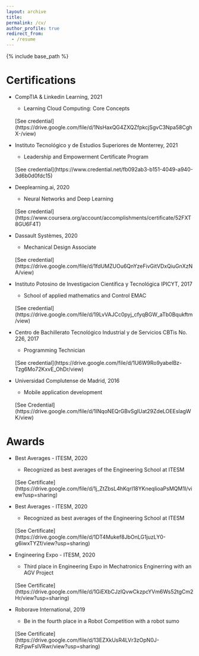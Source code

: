 ```yaml
---
layout: archive
title:
permalink: /cv/
author_profile: true
redirect_from:
  - /resume
---
```


{% include base_path %}

Certifications
======

* CompTIA & Linkedin Learning, 2021
  * Learning Cloud Computing: Core Concepts
  <br>
    [See credential](https://drive.google.com/file/d/1NsHaxQG4ZXQZfpkcjSgvC3Npa58CghX-/view)

* Instituto Tecnológico y de Estudios Superiores de Monterrey, 2021
  * Leadership and Empowerment Certificate Program
  <br>
    [See credential](https://www.credential.net/fb092ab3-b151-4049-a940-3d6b0d0fdc15)

* Deeplearning.ai, 2020
  * Neural Networks and Deep Learning
  <br>
    [See credential](https://www.coursera.org/account/accomplishments/certificate/52FXT8GU6F4T)

* Dassault Systèmes, 2020
  * Mechanical Design Associate
  <br>
    [See credential](https://drive.google.com/file/d/1fdUMZUOu6QnYzeFivGitVDxQiuGnXzNA/view)

* Instituto Potosino de Investigacion Científica y Tecnológica IPICYT, 2017
  * School of applied mathematics and Control EMAC
  <br>
    [See credential](https://drive.google.com/file/d/19LvVAJCc0pyj_cfyqBGW_aTb0Bqukftm/view)

* Centro de Bachillerato Tecnológico Industrial y de Servicios CBTis No. 226, 2017
  * Programming Technician
  <br>
    [See credential](https://drive.google.com/file/d/1U6W9Ro9yabelBz-Tzg6Mo72KxvE_OhDr/view)
* Universidad Complutense de Madrid, 2016
  * Mobile application development
  <br>
    [See Credential](https://drive.google.com/file/d/1INqoNEQrGBvSglUat29ZdeLOEEslagWK/view)


Awards
======

* Best Averages - ITESM, 2020
  * Recognized as best averages of the Engineering School at ITESM
   <br>
    [See Certificate](https://drive.google.com/file/d/1j_ZtZbsL4hKqrI18YKneqlioaPsMQM1I/view?usp=sharing)


* Best Averages - ITESM, 2020
  * Recognized as best averages of the Engineering School at ITESM
   <br>
    [See Certificate](https://drive.google.com/file/d/1DT4Mukef8JbOnLG1juzLY0-g6iwxTYZf/view?usp=sharing)


* Engineering Expo - ITESM, 2020
  * Third place in Engineering Expo in Mechatronics Enginerring with an AGV Project
   <br>
    [See Certificate](https://drive.google.com/file/d/1GiEXbCJzlQvwCkzpcYVm6Ws52tgCm2Hr/view?usp=sharing)


* Roborave International, 2019
  * Be in the fourth place in a Robot Competition with a robot sumo
  <br>
    [See Certificate](https://drive.google.com/file/d/13EZXkUsR4LVr3zOpN0J-RzFpwFslVRwr/view?usp=sharing)
